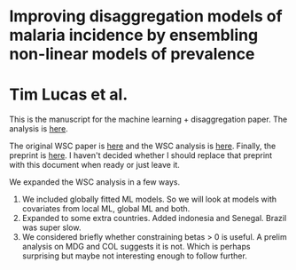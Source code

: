 # Improving disaggregation models of malaria incidence by ensembling non-linear models of prevalence

# Tim Lucas et al.

This is the manuscript for the machine learning + disaggregation paper.
The analysis is [here](https://map-fs1.ndph.ox.ac.uk/gitlab/timcdlucas/polygon_ml).

The original WSC paper is [here](https://map-fs1.ndph.ox.ac.uk/gitlab/timcdlucas/polygon_ml_wsc) and the WSC analysis is [here](https://map-fs1.ndph.ox.ac.uk/gitlab/timcdlucas/polygon_machine_learn_wsc).
Finally, the preprint is [here](https://www.biorxiv.org/content/10.1101/548719v1.abstract).
I haven't decided whether I should replace that preprint with this document when ready or just leave it.


We expanded the WSC analysis in a few ways.
1. We included globally fitted ML models. So we will look at models with covariates from local ML, global ML and both.
2. Expanded to some extra countries. Added indonesia and Senegal. Brazil was super slow.
3. We considered briefly whether constraining betas > 0 is useful. A prelim analysis on MDG and COL suggests it is not. Which is perhaps surprising but maybe not interesting enough to follow further.

